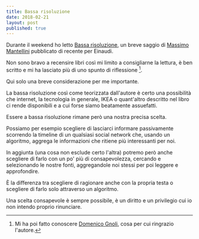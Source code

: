 ```yaml
---
title: Bassa risoluzione
date: 2018-02-21
layout: post
published: true
---
```


Durante il weekend ho letto [Bassa risoluzione](http://www.einaudi.it/libri/libro/massimo-mantellini/bassa-risoluzione/978880623354), un breve saggio di [Massimo Mantellini](http://www.mantellini.it) pubblicato di recente per Einaudi.

Non sono bravo a recensire libri così mi limito a consigliarne la lettura, è ben scritto e mi ha lasciato più di uno spunto di riflessione [^1].

Qui solo una breve considerazione per me importante.

La bassa risoluzione così come teorizzata dall'autore è certo una possibilità che internet, la tecnologia in generale, IKEA o quant'altro descritto nel libro ci rende disponibili e a cui forse siamo beatamente assuefatti.

Essere a bassa risoluzione rimane però una nostra precisa scelta.

Possiamo per esempio scegliere di lasciarci informare passivamente scorrendo la timeline di un qualsiasi social network che, usando un algoritmo, aggrega le informazioni che ritiene più interessanti per noi.

In aggiunta (una cosa non esclude certo l'altra) potremo però anche scegliere di farlo con un po' più di consapevolezza, cercando e selezionando le nostre fonti, aggregandole noi stessi per poi leggere e approfondire.

È la differenza tra scegliere di ragionare anche con la propria testa o scegliere di farlo solo attraverso un algoritmo.

Una scelta consapevole è sempre possibile, è un diritto e un privilegio cui io non intendo proprio rinunciare.

[^1]:Mi ha poi fatto conoscere [Domenico Gnoli](https://it.wikipedia.org/wiki/Domenico_Gnoli_(pittore)), cosa per cui ringrazio l'autore.